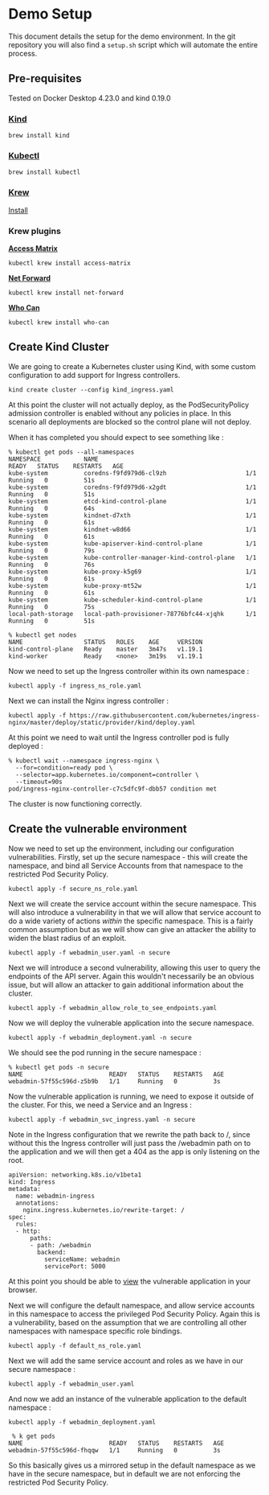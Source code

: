# Demo Setup

This document details the setup for the demo environment. In the git repository you will also find a `setup.sh` script which will automate the entire process.

## Pre-requisites

Tested on Docker Desktop 4.23.0 and kind 0.19.0

### [Kind](https://kind.sigs.k8s.io/) 

`brew install kind`

### [Kubectl](https://kubernetes.io/docs/reference/kubectl/overview/)

`brew install kubectl`

### [Krew](https://krew.sigs.k8s.io/)

[Install](https://krew.sigs.k8s.io/docs/user-guide/setup/install/)

### Krew plugins

**[Access Matrix](https://github.com/corneliusweig/rakkess)**

`kubectl krew install access-matrix`

**[Net Forward](https://github.com/antitree/krew-net-forward)**

`kubectl krew install net-forward`

**[Who Can](https://github.com/aquasecurity/kubectl-who-can)**

`kubectl krew install who-can`


## Create Kind Cluster

We are going to create a Kubernetes cluster using Kind, with some custom configuration to add support for Ingress controllers.

`kind create cluster --config kind_ingress.yaml`

At this point the cluster will not actually deploy, as the PodSecurityPolicy admission controller is enabled without any policies in place. In this scenario all deployments are blocked so the control plane will not deploy. 

When it has completed you should expect to see something like :

```console
% kubectl get pods --all-namespaces            
NAMESPACE            NAME                                         READY   STATUS    RESTARTS   AGE
kube-system          coredns-f9fd979d6-cl9zh                      1/1     Running   0          51s
kube-system          coredns-f9fd979d6-x2gdt                      1/1     Running   0          51s
kube-system          etcd-kind-control-plane                      1/1     Running   0          64s
kube-system          kindnet-d7xth                                1/1     Running   0          61s
kube-system          kindnet-w8d66                                1/1     Running   0          61s
kube-system          kube-apiserver-kind-control-plane            1/1     Running   0          79s
kube-system          kube-controller-manager-kind-control-plane   1/1     Running   0          76s
kube-system          kube-proxy-k5g69                             1/1     Running   0          61s
kube-system          kube-proxy-mt52w                             1/1     Running   0          61s
kube-system          kube-scheduler-kind-control-plane            1/1     Running   0          75s
local-path-storage   local-path-provisioner-78776bfc44-xjqhk      1/1     Running   0          51s
```

```console
% kubectl get nodes
NAME                 STATUS   ROLES    AGE     VERSION
kind-control-plane   Ready    master   3m47s   v1.19.1
kind-worker          Ready    <none>   3m19s   v1.19.1
```

Now we need to set up the Ingress controller within its own namespace :

`kubectl apply -f ingress_ns_role.yaml`

Next we can install the Nginx ingress controller :

`kubectl apply -f https://raw.githubusercontent.com/kubernetes/ingress-nginx/master/deploy/static/provider/kind/deploy.yaml`

At this point we need to wait until the Ingress controller pod is fully deployed :

```console
% kubectl wait --namespace ingress-nginx \
  --for=condition=ready pod \
  --selector=app.kubernetes.io/component=controller \
  --timeout=90s
pod/ingress-nginx-controller-c7c5dfc9f-dbb57 condition met
```
The cluster is now functioning correctly. 

## Create the vulnerable environment

Now we need to set up the environment, including our configuration vulnerabilities. Firstly, set up the secure namespace - this will create the namespace, and bind all Service Accounts from that namespace to the restricted Pod Security Policy.

`kubectl apply -f secure_ns_role.yaml`

Next we will create the service account within the secure namespace. This will also introduce a vulnerability in that we will allow that service account to do a wide variety of actions *within* the specific namespace. This is a fairly common assumption but as we will show can give an attacker the ability to widen the blast radius of an exploit. 

`kubectl apply -f webadmin_user.yaml -n secure`

Next we will introduce a second vulnerability, allowing this user to query the endpoints of the API server. Again this wouldn't necessarily be an obvious issue, but will allow an attacker to gain additional information about the cluster.

`kubectl apply -f webadmin_allow_role_to_see_endpoints.yaml`

Now we will deploy the vulnerable application into the secure namespace. 

`kubectl apply -f webadmin_deployment.yaml -n secure`

We should see the pod running in the secure namespace :

```console
% kubectl get pods -n secure
NAME                        READY   STATUS    RESTARTS   AGE
webadmin-57f55c596d-z5b9b   1/1     Running   0          3s
```
Now the vulnerable application is running, we need to expose it outside of the cluster. For this, we need a Service and an Ingress :

`kubectl apply -f webadmin_svc_ingress.yaml -n secure`

Note in the Ingress configuration that we rewrite the path back to /, since without this the Ingress controller will just pass the /webadmin path on to the application and we will then get a 404 as the app is only listening on the root.

```console
apiVersion: networking.k8s.io/v1beta1
kind: Ingress
metadata:
  name: webadmin-ingress
  annotations:
    nginx.ingress.kubernetes.io/rewrite-target: /
spec:
  rules:
  - http:
      paths:
      - path: /webadmin
        backend:
          serviceName: webadmin
          servicePort: 5000
```

At this point you should be able to [view](http://localhost/webadmin) the vulnerable application in your browser.

Next we will configure the default namespace, and allow service accounts in this namespace to access the privileged Pod Security Policy. Again this is a vulnerability, based on the assumption that we are controlling all other namespaces with namespace specific role bindings. 

`kubectl apply -f default_ns_role.yaml`

Next we will add the same service account and roles as we have in our secure namespace :

`kubectl apply -f webadmin_user.yaml`

And now we add an instance of the vulnerable application to the default namespace :

`kubectl apply -f webadmin_deployment.yaml`

```console
 % k get pods
NAME                        READY   STATUS    RESTARTS   AGE
webadmin-57f55c596d-fhqqw   1/1     Running   0          3s
```

So this basically gives us a mirrored setup in the default namespace as we have in the secure namespace, but in default we are not enforcing the restricted Pod Security Policy.


